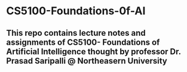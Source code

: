 # CS5100-Foundations-0f-AI

## This repo contains lecture notes and assignments of CS5100- Foundations of Artificial Intelligence thought by professor Dr. Prasad Saripalli @ Northeasern University 
